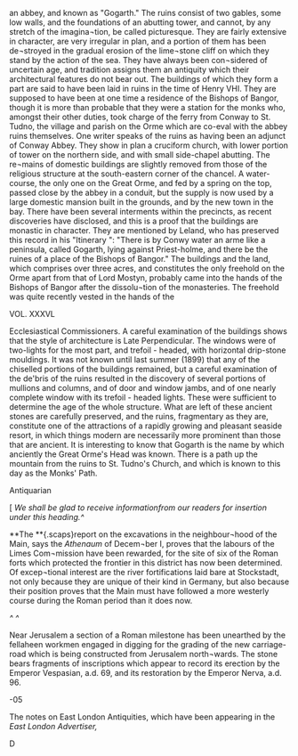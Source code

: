 an abbey, and known as "Gogarth." The
ruins consist of two gables, some low walls,
and the foundations of an abutting tower,
and cannot, by any stretch of the imagina¬tion,
be called picturesque. They are fairly
extensive in character, are very irregular in
plan, and a portion of them has been de¬stroyed
in the gradual erosion of the lime¬stone
cliff on which they stand by the action
of the sea. They have always been con¬sidered
of uncertain age, and tradition
assigns them an antiquity which their
architectural features do not bear out. The
buildings of which they form a part are said
to have been laid in ruins in the time of
Henry VHI. They are supposed to have
been at one time a residence of the Bishops
of Bangor, though it is more than probable
that they were a station for the monks who,
amongst their other duties, took charge of
the ferry from Conway to St. Tudno, the
village and parish on the Orme which are
co-eval with the abbey ruins themselves.
One writer speaks of the ruins as having
been an adjunct of Conway Abbey. They
show in plan a cruciform church, with lower
portion of tower on the northern side, and
with small side-chapel abutting. The re¬mains
of domestic buildings are slightly
removed from those of the religious structure
at the south-eastern corner of the chancel.
A water-course, the only one on the Great
Orme, and fed by a spring on the top, passed
close by the abbey in a conduit, but the
supply is now used by a large domestic
mansion built in the grounds, and by the
new town in the bay. There have been
several interments within the precincts, as
recent discoveries have disclosed, and this is
a proof that the buildings are monastic
in character. They are mentioned by
Leland, who has preserved this record in his
"Itinerary ": "There is by Conwy water an
arme like a peninsula, called Gogarth, lying
against Priest-holme, and there be the ruines
of a place of the Bishops of Bangor." The
buildings and the land, which comprises
over three acres, and constitutes the only
freehold on the Orme apart from that of
Lord Mostyn, probably came into the hands
of the Bishops of Bangor after the dissolu¬tion
of the monasteries. The freehold was
quite recently vested in the hands of the

VOL. XXXVL

Ecclesiastical Commissioners. A careful
examination of the buildings shows that the
style of architecture is Late Perpendicular.
The windows were of two-lights for the most
part, and trefoil - headed, with horizontal
drip-stone mouldings. It was not known
until last summer (1899) that any of the
chiselled portions of the buildings remained,
but a careful examination of the de'bris of the
ruins resulted in the discovery of several
portions of mullions and columns, and of
door and window jambs, and of one nearly
complete window with its trefoil - headed
lights. These were sufficient to determine
the age of the whole structure. What are
left of these ancient stones are carefully
preserved, and the ruins, fragmentary as they
are, constitute one of the attractions of a
rapidly growing and pleasant seaside resort,
in which things modern are necessarily more
prominent than those that are ancient. It
is interesting to know that Gogarth is the
name by which anciently the Great Orme's
Head was known. There is a path up the
mountain from the ruins to St. Tudno's
Church, and which is known to this day as the
Monks' Path.

Antiquarian

[ *We shall be glad to receive informationfrom our readers
for insertion under this heading.^*

**The **{.scaps}report on the excavations in the neighbour¬hood
of the Main, says the *Athenaum* of Decem¬ber
I, proves that the labours of the Limes Com¬mission
have been rewarded, for the site of six of
the Roman forts which protected the frontier in
this district has now been determined. Of excep¬tional
interest are the river fortifications laid bare
at Stockstadt, not only because they are unique of
their kind in Germany, but also because their
position proves that the Main must have followed
a more westerly course during the Roman period
than it does now.

*^ ^*

Near Jerusalem a section of a Roman milestone has
been unearthed by the fellaheen workmen engaged
in digging for the grading of the new carriage-road
which is being constructed from Jerusalem north¬wards.
The stone bears fragments of inscriptions
which appear to record its erection by the
Emperor Vespasian, a.d. 69, and its restoration by
the Emperor Nerva, a.d. 96.

-05

The notes on East London Antiquities, which
have been appearing in the *East London Advertiser,*

D
